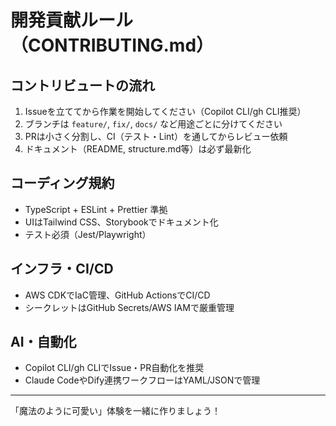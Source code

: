 # 開発貢献ルール（CONTRIBUTING.md）

## コントリビュートの流れ
1. Issueを立ててから作業を開始してください（Copilot CLI/gh CLI推奨）
2. ブランチは `feature/`, `fix/`, `docs/` など用途ごとに分けてください
3. PRは小さく分割し、CI（テスト・Lint）を通してからレビュー依頼
4. ドキュメント（README, structure.md等）は必ず最新化

## コーディング規約
- TypeScript + ESLint + Prettier 準拠
- UIはTailwind CSS、Storybookでドキュメント化
- テスト必須（Jest/Playwright）

## インフラ・CI/CD
- AWS CDKでIaC管理、GitHub ActionsでCI/CD
- シークレットはGitHub Secrets/AWS IAMで厳重管理

## AI・自動化
- Copilot CLI/gh CLIでIssue・PR自動化を推奨
- Claude CodeやDify連携ワークフローはYAML/JSONで管理

---

「魔法のように可愛い」体験を一緒に作りましょう！
